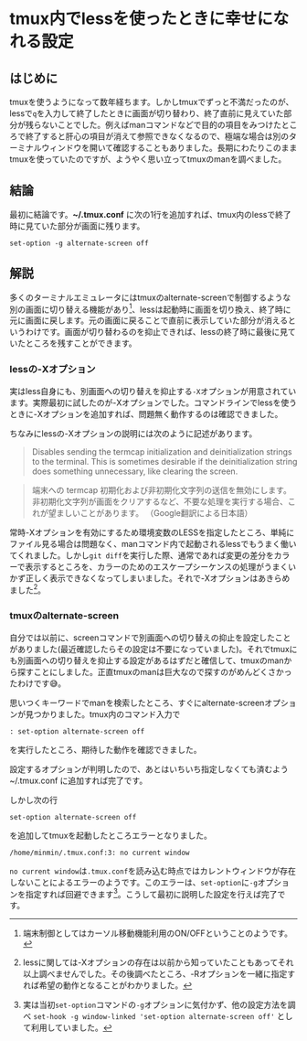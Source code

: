 # tmux内でlessを使ったときに幸せになれる設定

## はじめに

tmuxを使うようになって数年経ちます。しかしtmuxでずっと不満だったのが、lessで`q`を入力して終了したときに画面が切り替わり、終了直前に見えていた部分が残らないことでした。例えばmanコマンドなどで目的の項目をみつけたところで終了すると肝心の項目が消えて参照できなくなるので、極端な場合は別のターミナルウィンドウを開いて確認することもありました。長期にわたりこのままtmuxを使っていたのですが、ようやく思い立ってtmuxのmanを調べました。

## 結論

最初に結論です。**~/.tmux.conf** に次の1行を追加すれば、tmux内のlessで終了時に見ていた部分が画面に残ります。

```text
set-option -g alternate-screen off
```

## 解説

多くのターミナルエミュレータにはtmuxのalternate-screenで制御するような別の画面に切り替える機能があり[^tite]、lessは起動時に画面を切り換え、終了時に元に画面に戻します。元の画面に戻ることで直前に表示していた部分が消えるというわけです。画面が切り替わるのを抑止できれば、lessの終了時に最後に見ていたところを残すことができます。

[^tite]:端末制御としてはカーソル移動機能利用のON/OFFということのようです。

### lessの-Xオプション

実はless自身にも、別画面への切り替えを抑止する`-X`オプションが用意されています。実際最初に試したのが-Xオプションでした。コマンドラインでlessを使うときに-Xオプションを追加すれば、問題無く動作するのは確認できました。

ちなみにlessの-Xオプションの説明には次のように記述があります。

> Disables sending the termcap initialization and deinitialization strings to the terminal. This is sometimes desirable if the deinitialization string does something unnecessary, like clearing the screen.

> 端末への termcap 初期化および非初期化文字列の送信を無効にします。非初期化文字列が画面をクリアするなど、不要な処理を実行する場合、これが望ましいことがあります。
>（Google翻訳による日本語）

常時-Xオプションを有効にするため環境変数のLESSを指定したところ、単純にファイル見る場合は問題なく、manコマンド内で起動されるlessでもうまく働いてくれました。しかし`git diff`を実行した際、通常であれば変更の差分をカラーで表示するところを、カラーのためのエスケープシーケンスの処理がうまくいかず正しく表示できなくなってしまいました。それで-Xオプションはあきらめました[^color]。

> [^color]:lessに関しては-Xオプションの存在は以前から知っていたこともあってそれ以上調べませんでした。その後調べたところ、-Rオプションを一緒に指定すれば希望の動作となることがわかりました。

### tmuxのalternate-screen

自分では以前に、screenコマンドで別画面への切り替えの抑止を設定したことがありました(最近確認したらその設定は不要になっていました)。それでtmuxにも別画面への切り替えを抑止する設定があるはずだと確信して、tmuxのmanから探すことにしました。正直tmuxのmanは巨大なので探すのがめんどくさかったわけです😅。

思いつくキーワードでmanを検索したところ、すぐにalternate-screenオプションが見つかりました。tmux内のコマンド入力で

```text
: set-option alternate-screen off
```

を実行したところ、期待した動作を確認できました。

設定するオプションが判明したので、あとはいちいち指定しなくても済むよう ~/.tmux.conf に追加すれば完了です。

しかし次の行

```text
set-option alternate-screen off
```

を追加してtmuxを起動したところエラーとなりました。

```text
/home/minmin/.tmux.conf:3: no current window
```

`no current window`は`.tmux.conf`を読み込む時点ではカレントウィンドウが存在しないことによるエラーのようです。このエラーは、`set-option`に`-g`オプションを指定すれば回避できます[^tsuika]。こうして最初に説明した設定を行えば完了です。

[^tsuika]:実は当初`set-option`コマンドの`-g`オプションに気付かず、他の設定方法を調べ `set-hook -g window-linked 'set-option alternate-screen off'` として利用していました。
